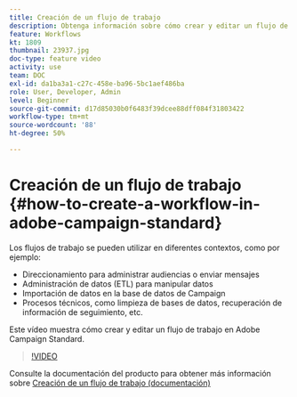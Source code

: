 ```yaml
---
title: Creación de un flujo de trabajo
description: Obtenga información sobre cómo crear y editar un flujo de trabajo.
feature: Workflows
kt: 1809
thumbnail: 23937.jpg
doc-type: feature video
activity: use
team: DOC
exl-id: da1ba3a1-c27c-458e-ba96-5bc1aef486ba
role: User, Developer, Admin
level: Beginner
source-git-commit: d17d85030b0f6483f39dcee88dff084f31803422
workflow-type: tm+mt
source-wordcount: '88'
ht-degree: 50%

---
```


# Creación de un flujo de trabajo {#how-to-create-a-workflow-in-adobe-campaign-standard}

Los flujos de trabajo se pueden utilizar en diferentes contextos, como por ejemplo:

* Direccionamiento para administrar audiencias o enviar mensajes
* Administración de datos (ETL) para manipular datos
* Importación de datos en la base de datos de Campaign
* Procesos técnicos, como limpieza de bases de datos, recuperación de información de seguimiento, etc.

Este vídeo muestra cómo crear y editar un flujo de trabajo en Adobe Campaign Standard.

>[!VIDEO](https://video.tv.adobe.com/v/23937?quality=12)

Consulte la documentación del producto para obtener más información sobre [Creación de un flujo de trabajo (documentación)](https://experienceleague.adobe.com/docs/campaign-standard/using/managing-processes-and-data/workflow-general-operation/building-a-workflow.html)
